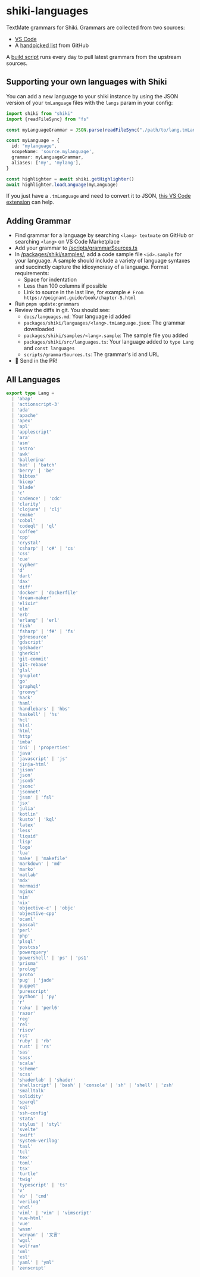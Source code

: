 # shiki-languages

TextMate grammars for Shiki. Grammars are collected from two sources:

- [VS Code](https://github.com/microsoft/vscode)
- A [handpicked list](/scripts/grammarSources.ts) from GitHub

A [build script](/scripts/pullGrammars.sh) runs every day to pull latest grammars from the upstream sources.

## Supporting your own languages with Shiki

You can add a new language to your shiki instance by using the JSON version of your `tmLanguage` files with the `langs` param in your config:

```ts
import shiki from "shiki"
import {readFileSync} from "fs"

const myLanguageGrammar = JSON.parse(readFileSync("./path/to/lang.tmLanguage.json"))

const myLanguage = {
  id: "mylanguage",
  scopeName: 'source.mylanguage',
  grammar: myLanguageGrammar,
  aliases: ['my', 'mylang'],
}

const highlighter = await shiki.getHighlighter()
await highlighter.loadLanguage(myLanguage)
```

If you just have a `.tmLanguage` and need to convert it to JSON, [this VS Code extension](https://marketplace.visualstudio.com/items?itemName=Togusa09.tmlanguage) can help.

## Adding Grammar

- Find grammar for a language by searching `<lang> textmate` on GitHub or searching `<lang>` on VS Code Marketplace
- Add your grammar to [/scripts/grammarSources.ts](/scripts/grammarSources.ts)
- In [/packages/shiki/samples/](/packages/shiki/samples/), add a code sample file `<id>.sample` for your language. A sample should include a variety of language syntaxes and succinctly capture the idiosyncrasy of a language. Format requirements:
  - Space for indentation
  - Less than 100 columns if possible
  - Link to source in the last line, for example `# From https://poignant.guide/book/chapter-5.html`
- Run `pnpm update:grammars`
- Review the diffs in git. You should see:
  - `docs/languages.md`: Your language id added
  - `packages/shiki/languages/<lang>.tmLanguage.json`: The grammar downloaded
  - `packages/shiki/samples/<lang>.sample`: The sample file you added
  - `packages/shiki/src/languages.ts`: Your language added to `type Lang` and `const languages`
  - `scripts/grammarSources.ts`: The grammar's id and URL
- 🚀 Send in the PR!

## All Languages

```ts
export type Lang =
  | 'abap'
  | 'actionscript-3'
  | 'ada'
  | 'apache'
  | 'apex'
  | 'apl'
  | 'applescript'
  | 'ara'
  | 'asm'
  | 'astro'
  | 'awk'
  | 'ballerina'
  | 'bat' | 'batch'
  | 'berry' | 'be'
  | 'bibtex'
  | 'bicep'
  | 'blade'
  | 'c'
  | 'cadence' | 'cdc'
  | 'clarity'
  | 'clojure' | 'clj'
  | 'cmake'
  | 'cobol'
  | 'codeql' | 'ql'
  | 'coffee'
  | 'cpp'
  | 'crystal'
  | 'csharp' | 'c#' | 'cs'
  | 'css'
  | 'cue'
  | 'cypher'
  | 'd'
  | 'dart'
  | 'dax'
  | 'diff'
  | 'docker' | 'dockerfile'
  | 'dream-maker'
  | 'elixir'
  | 'elm'
  | 'erb'
  | 'erlang' | 'erl'
  | 'fish'
  | 'fsharp' | 'f#' | 'fs'
  | 'gdresource'
  | 'gdscript'
  | 'gdshader'
  | 'gherkin'
  | 'git-commit'
  | 'git-rebase'
  | 'glsl'
  | 'gnuplot'
  | 'go'
  | 'graphql'
  | 'groovy'
  | 'hack'
  | 'haml'
  | 'handlebars' | 'hbs'
  | 'haskell' | 'hs'
  | 'hcl'
  | 'hlsl'
  | 'html'
  | 'http'
  | 'imba'
  | 'ini' | 'properties'
  | 'java'
  | 'javascript' | 'js'
  | 'jinja-html'
  | 'jison'
  | 'json'
  | 'json5'
  | 'jsonc'
  | 'jsonnet'
  | 'jssm' | 'fsl'
  | 'jsx'
  | 'julia'
  | 'kotlin'
  | 'kusto' | 'kql'
  | 'latex'
  | 'less'
  | 'liquid'
  | 'lisp'
  | 'logo'
  | 'lua'
  | 'make' | 'makefile'
  | 'markdown' | 'md'
  | 'marko'
  | 'matlab'
  | 'mdx'
  | 'mermaid'
  | 'nginx'
  | 'nim'
  | 'nix'
  | 'objective-c' | 'objc'
  | 'objective-cpp'
  | 'ocaml'
  | 'pascal'
  | 'perl'
  | 'php'
  | 'plsql'
  | 'postcss'
  | 'powerquery'
  | 'powershell' | 'ps' | 'ps1'
  | 'prisma'
  | 'prolog'
  | 'proto'
  | 'pug' | 'jade'
  | 'puppet'
  | 'purescript'
  | 'python' | 'py'
  | 'r'
  | 'raku' | 'perl6'
  | 'razor'
  | 'reg'
  | 'rel'
  | 'riscv'
  | 'rst'
  | 'ruby' | 'rb'
  | 'rust' | 'rs'
  | 'sas'
  | 'sass'
  | 'scala'
  | 'scheme'
  | 'scss'
  | 'shaderlab' | 'shader'
  | 'shellscript' | 'bash' | 'console' | 'sh' | 'shell' | 'zsh'
  | 'smalltalk'
  | 'solidity'
  | 'sparql'
  | 'sql'
  | 'ssh-config'
  | 'stata'
  | 'stylus' | 'styl'
  | 'svelte'
  | 'swift'
  | 'system-verilog'
  | 'tasl'
  | 'tcl'
  | 'tex'
  | 'toml'
  | 'tsx'
  | 'turtle'
  | 'twig'
  | 'typescript' | 'ts'
  | 'v'
  | 'vb' | 'cmd'
  | 'verilog'
  | 'vhdl'
  | 'viml' | 'vim' | 'vimscript'
  | 'vue-html'
  | 'vue'
  | 'wasm'
  | 'wenyan' | '文言'
  | 'wgsl'
  | 'wolfram'
  | 'xml'
  | 'xsl'
  | 'yaml' | 'yml'
  | 'zenscript'
```

